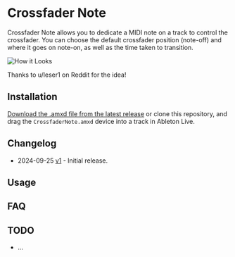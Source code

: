 # Crossfader Note

Crossfader Note allows you to dedicate a MIDI note on a track to control the crossfader. You can choose the default crossfader position (note-off) and where it goes on note-on, as well as the time taken to transition.

![How it Looks](images/device.gif)

Thanks to u/leser1 on Reddit for the idea!

## Installation

[Download the .amxd file from the latest release](https://github.com/zsteinkamp/m4l-CrossfaderNote/releases) or clone this repository, and drag the `CrossfaderNote.amxd` device into a track in Ableton Live.

## Changelog

- 2024-09-25 [v1](https://github.com/zsteinkamp/m4l-CrossfaderNote/releases/download/v1/CrossfaderNote-v1.amxd) - Initial release.

## Usage

## FAQ

## TODO

- ...
